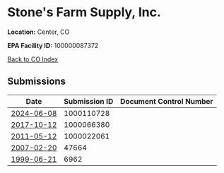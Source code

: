 # Stone's Farm Supply, Inc.

**Location:** Center, CO

**EPA Facility ID:** 100000087372

[Back to CO Index](../../index.md)

## Submissions

| Date | Submission ID | Document Control Number |
|------|--------------|-------------------------|
| [2024-06-08](submissions/1000110728.md) | 1000110728 |  |
| [2017-10-12](submissions/1000066380.md) | 1000066380 |  |
| [2011-05-12](submissions/1000022061.md) | 1000022061 |  |
| [2007-02-20](submissions/47664.md) | 47664 |  |
| [1999-06-21](submissions/6962.md) | 6962 |  |
